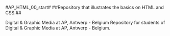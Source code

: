 #AP_HTML_00_start#
##Repository that illustrates the basics on HTML and CSS.##


Digital & Graphic Media at AP, Antwerp - Belgium
Repository for students of Digital & Graphic Media at AP, Antwerp - Belgium.

